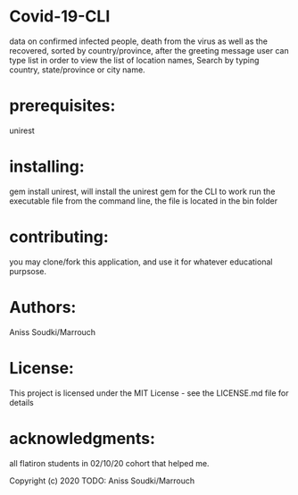 # Covid-19-CLI
data on confirmed infected people, death from the virus as 
well as the recovered, sorted by country/province, 
after the greeting message
user can type list in order to view the list of location names,
Search by typing country, state/province or city name.

# prerequisites:

unirest

# installing:

gem install unirest, will install the unirest gem for the CLI to work
run the executable file from the command line, the file is located 
in the bin folder

# contributing:

you may clone/fork this application, and use it for whatever educational purpsose.

# Authors:

Aniss Soudki/Marrouch 

# License:

This project is licensed under the MIT License - see the LICENSE.md file for details


# acknowledgments:

all flatiron students in 02/10/20 cohort that helped me.



Copyright (c) 2020 TODO: Aniss Soudki/Marrouch
